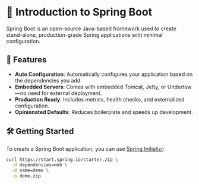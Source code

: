 # 🚀 Introduction to Spring Boot

Spring Boot is an open-source Java-based framework used to create stand-alone, production-grade Spring applications with minimal configuration.

## 🌟 Features

- **Auto Configuration**: Automatically configures your application based on the dependencies you add.
- **Embedded Servers**: Comes with embedded Tomcat, Jetty, or Undertow—no need for external deployment.
- **Production Ready**: Includes metrics, health checks, and externalized configuration.
- **Opinionated Defaults**: Reduces boilerplate and speeds up development.

## 🛠️ Getting Started

To create a Spring Boot application, you can use [Spring Initializr](https://start.spring.io/):

```bash
curl https://start.spring.io/starter.zip \
  -d dependencies=web \
  -d name=demo \
  -o demo.zip